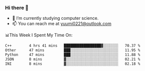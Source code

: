 ### Hi there 👋

- 📕 I’m currently studying computer science.
- 📫 You can reach me at yuumi0221@outlook.com


📊This Week I Spent My Time On:
<!--START_SECTION:waka-->

```txt
C++        4 hrs 41 mins   █████████████████▓░░░░░░░   70.37 %
Other      47 mins         ███░░░░░░░░░░░░░░░░░░░░░░   11.95 %
Python     47 mins         ███░░░░░░░░░░░░░░░░░░░░░░   11.88 %
JSON       8 mins          ▓░░░░░░░░░░░░░░░░░░░░░░░░   02.21 %
INI        8 mins          ▓░░░░░░░░░░░░░░░░░░░░░░░░   02.18 %
```

<!--END_SECTION:waka-->

<!--
**Yuumi0221/Yuumi0221** is a ✨ _special_ ✨ repository because its `README.md` (this file) appears on your GitHub profile.

Here are some ideas to get you started:

- 🔭 I’m currently working on ...
- 🌱 I’m currently learning ...
- 👯 I’m looking to collaborate on ...
- 🤔 I’m looking for help with ...
- 💬 Ask me about ...
- 📫 How to reach me: ...
- 😄 Pronouns: ...
- ⚡ Fun fact: ...
-->
